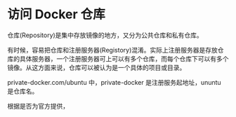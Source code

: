 # 访问 Docker 仓库

仓库(Repository)是集中存放镜像的地方，又分为公共仓库和私有仓库。

有时候，容易把仓库和注册服务器(Registory)混淆。实际上注册服务器是存放仓库的具体服务器，一个注册服务器可上可以有多个仓库，而每个仓库下可以有多个镜像。从这方面来说，仓库可以被认为是一个具体的项目或目录。

private-docker.com/ubuntu 中，private-docker 是注册服务起地址，ununtu 是仓库名。

根据是否为官方提供，
